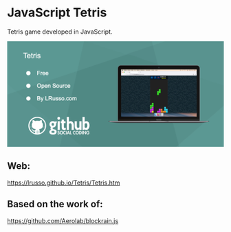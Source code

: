 # JavaScript Tetris

Tetris game developed in JavaScript.

![alt screenshot](https://raw.githubusercontent.com/lrusso/Tetris/master/Tetris.png)

## Web:

https://lrusso.github.io/Tetris/Tetris.htm

## Based on the work of:

https://github.com/Aerolab/blockrain.js
